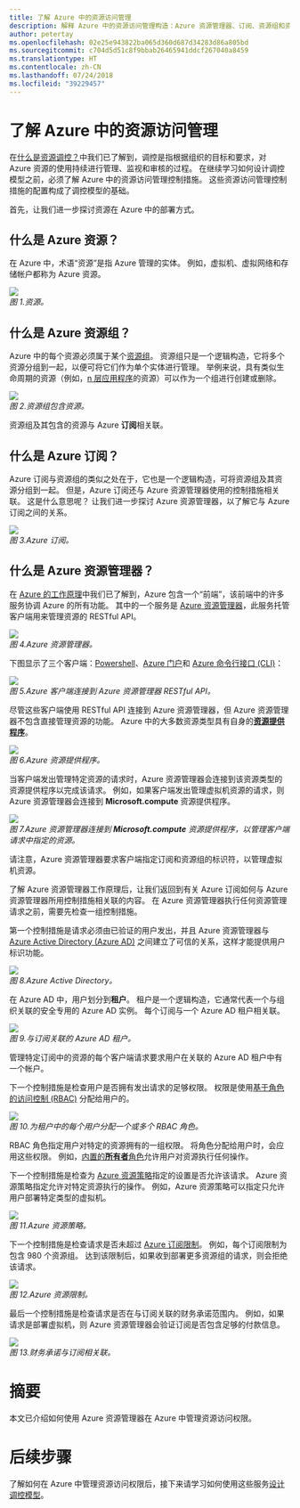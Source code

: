 ```yaml
---
title: 了解 Azure 中的资源访问管理
description: 解释 Azure 中的资源访问管理构造：Azure 资源管理器、订阅、资源组和资源
author: petertay
ms.openlocfilehash: 02e25e943822ba065d360d687d34283d86a805bd
ms.sourcegitcommit: c704d5d51c8f9bbab26465941ddcf267040a8459
ms.translationtype: HT
ms.contentlocale: zh-CN
ms.lasthandoff: 07/24/2018
ms.locfileid: "39229457"
---
```

# <a name="understanding-resource-access-management-in-azure"></a>了解 Azure 中的资源访问管理

在[什么是资源调控？](governance-explainer.md)中我们已了解到，调控是指根据组织的目标和要求，对 Azure 资源的使用持续进行管理、监视和审核的过程。 在继续学习如何设计调控模型之前，必须了解 Azure 中的资源访问管理控制措施。 这些资源访问管理控制措施的配置构成了调控模型的基础。

首先，让我们进一步探讨资源在 Azure 中的部署方式。 

## <a name="what-is-an-azure-resource"></a>什么是 Azure 资源？

在 Azure 中，术语“资源”是指 Azure 管理的实体。 例如，虚拟机、虚拟网络和存储帐户都称为 Azure 资源。

![](../_images/governance-1-9.png)   
*图 1.资源。*

## <a name="what-is-an-azure-resource-group"></a>什么是 Azure 资源组？

Azure 中的每个资源必须属于某个[资源组](/azure/azure-resource-manager/resource-group-overview#resource-groups)。 资源组只是一个逻辑构造，它将多个资源分组到一起，以便可将它们作为单个实体进行管理。 举例来说，具有类似生命周期的资源（例如，[n 层应用程序](/azure/architecture/guide/architecture-styles/n-tier)的资源）可以作为一个组进行创建或删除。 

![](../_images/governance-1-10.png)   
*图 2.资源组包含资源。* 

资源组及其包含的资源与 Azure **订阅**相关联。 

## <a name="what-is-an-azure-subscription"></a>什么是 Azure 订阅？

Azure 订阅与资源组的类似之处在于，它也是一个逻辑构造，可将资源组及其资源分组到一起。 但是，Azure 订阅还与 Azure 资源管理器使用的控制措施相关联。 这是什么意思呢？ 让我们进一步探讨 Azure 资源管理器，以了解它与 Azure 订阅之间的关系。

![](../_images/governance-1-11.png)   
*图 3.Azure 订阅。*

## <a name="what-is-azure-resource-manager"></a>什么是 Azure 资源管理器？

在 [Azure 的工作原理](azure-explainer.md)中我们已了解到，Azure 包含一个“前端”，该前端中的许多服务协调 Azure 的所有功能。 其中的一个服务是 [Azure 资源管理器](/azure/azure-resource-manager/)，此服务托管客户端用来管理资源的 RESTful API。 

![](../_images/governance-1-12.png)   
*图 4.Azure 资源管理器。*

下图显示了三个客户端：[Powershell](/powershell/azure/overview)、[Azure 门户](https://portal.azure.com)和 [Azure 命令行接口 (CLI)](/cli/azure)：

![](../_images/governance-1-13.png)   
*图 5.Azure 客户端连接到 Azure 资源管理器 RESTful API。*

尽管这些客户端使用 RESTful API 连接到 Azure 资源管理器，但 Azure 资源管理器不包含直接管理资源的功能。 Azure 中的大多数资源类型具有自身的[**资源提供程序**](/azure/azure-resource-manager/resource-group-overview#terminology)。 

![](../_images/governance-1-14.png)   
*图 6.Azure 资源提供程序。*

当客户端发出管理特定资源的请求时，Azure 资源管理器会连接到该资源类型的资源提供程序以完成该请求。 例如，如果客户端发出管理虚拟机资源的请求，则 Azure 资源管理器会连接到 **Microsoft.compute** 资源提供程序。 

![](../_images/governance-1-15.png)   
*图 7.Azure 资源管理器连接到 **Microsoft.compute** 资源提供程序，以管理客户端请求中指定的资源。*

请注意，Azure 资源管理器要求客户端指定订阅和资源组的标识符，以管理虚拟机资源。 

了解 Azure 资源管理器工作原理后，让我们返回到有关 Azure 订阅如何与 Azure 资源管理器所用控制措施相关联的内容。 在 Azure 资源管理器执行任何资源管理请求之前，需要先检查一组控制措施。 

第一个控制措施是请求必须由已验证的用户发出，并且 Azure 资源管理器与 [Azure Active Directory (Azure AD)](/azure/active-directory/) 之间建立了可信的关系，这样才能提供用户标识功能。

![](../_images/governance-1-16.png)   
*图 8.Azure Active Directory。*

在 Azure AD 中，用户划分到**租户**。 租户是一个逻辑构造，它通常代表一个与组织关联的安全专用的 Azure AD 实例。 每个订阅与一个 Azure AD 租户相关联。

![](../_images/governance-1-17.png)   
*图 9.与订阅关联的 Azure AD 租户。*

管理特定订阅中的资源的每个客户端请求要求用户在关联的 Azure AD 租户中有一个帐户。 

下一个控制措施是检查用户是否拥有发出请求的足够权限。 权限是使用[基于角色的访问控制 (RBAC)](/azure/role-based-access-control/) 分配给用户的。

![](../_images/governance-1-18.png)   
*图 10.为租户中的每个用户分配一个或多个 RBAC 角色。*

RBAC 角色指定用户对特定的资源拥有的一组权限。 将角色分配给用户时，会应用这些权限。 例如，[内置的**所有者**角色](/azure/role-based-access-control/built-in-roles#owner)允许用户对资源执行任何操作。

下一个控制措施是检查为 [Azure 资源策略](/azure/azure-policy/)指定的设置是否允许该请求。 Azure 资源策略指定允许对特定资源执行的操作。 例如，Azure 资源策略可以指定只允许用户部署特定类型的虚拟机。

![](../_images/governance-1-19.png)   
*图 11.Azure 资源策略。*

下一个控制措施是检查请求是否未超过 [Azure 订阅限制](/azure/azure-subscription-service-limits)。 例如，每个订阅限制为包含 980 个资源组。 达到该限制后，如果收到部署更多资源组的请求，则会拒绝该请求。

![](../_images/governance-1-20.png)   
*图 12.Azure 资源限制。* 

最后一个控制措施是检查请求是否在与订阅关联的财务承诺范围内。 例如，如果请求是部署虚拟机，则 Azure 资源管理器会验证订阅是否包含足够的付款信息。

![](../_images/governance-1-21.png)   
*图 13.财务承诺与订阅相关联。*

# <a name="summary"></a>摘要

本文已介绍如何使用 Azure 资源管理器在 Azure 中管理资源访问权限。

# <a name="next-steps"></a>后续步骤

了解如何在 Azure 中管理资源访问权限后，接下来请学习如何使用这些服务[设计调控模型](governance-how-to.md)。